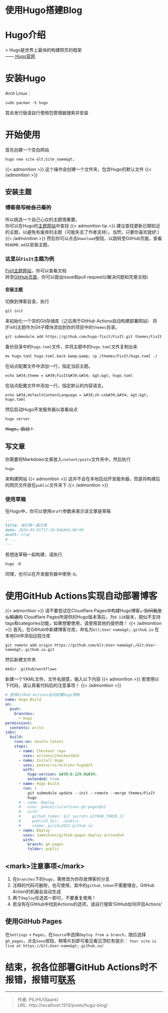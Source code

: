 # 使用Hugo搭建Blog


# Hugo介绍
&gt; Hugo是世界上最快的构建网页的框架\
——[ Hugo官网 ](https://gohugo.io/)
# 安装Hugo
Arch Linux：
```
sudo pacman -S hugo
```
其余发行版请自行使用包管理器搜索并安装
# 开始使用
首先创建一个空白网站
```
hugo new site &lt;Site_name&gt;
```
{{&lt; admonition &gt;}}
这个操作会创建一个文件夹，包含Hugo的默认文件
{{&lt; /admonition &gt;}}
## 安装主题
### ~~博客是写给自己看的~~
所以挑选一个自己心仪的主题很重要。\
你可以在Hugo的[主题网站](https://themes.gohugo.io)中查找
{{&lt; admonition tip &gt;}}
建议查找更新日期较近的主题，以避免有废弃的主题（可能失去了作者支持）。当然，只要你喜欢就好:)
{{&lt; /admonition &gt;}}
然后你可以点击`Download`按钮，以跳转至GitHub页面，查看`README.md`以安装主题。

### 这里以`FixIt`主题为例
[FixIt主题网站](https://fixit.lruihao.cn/zh-cn/)，你可以查看文档\
转至[GitHub页面](https://github.com/hugo-fixit/FixIt)，你可以提出issue和pull request以解决问题和完善文档\
#### 安装主题
切换到博客目录，执行
```
git init
```
来初始化一个空的Git存储库（之后用于GitHub Actions自动构建部署网站）
将[FixIt]主题作为Git子模块添加到你的项目中的`themes`目录。
```
git submodule add https://github.com/hugo-fixit/FixIt.git themes/FixIt
```
备份目录中的`hugo.toml`文件，并将主题中的`hugo.toml`文件复制出来
```
mv hugo.toml hugo.toml.back &amp;&amp; cp /themes/FixIt/hugo.toml ./
```
在站点配置文件中添加一行，指定当前主题。
```
echo &#34;theme = &#39;FixIt&#39;&#34; &gt;&gt; hugo.toml
```
在站点配置文件中添加一行，指定默认的内容语言。
```
echo &#34;defaultContentLanguage = &#39;zh-cn&#39;&#34; &gt;&gt; hugo.toml
```
然后启动Hugo开发服务器以查看站点
```
hugo server
```
~~Hugo，启动！~~
## 写文章
你需要将Markdown文章放入`content/posts`文件夹中，然后执行
```
hugo
```
来构建网站
{{&lt; admonition &gt;}}
这并不会在本地启动开发服务器，而是将构建后的网页文件放在`public`文件夹下
{{&lt; /admonition &gt;}}
### 使用草稿
在Hugo中，你可以使用`draft`参数来表示该文章是草稿
```markdown
---
title: 我的第一篇文章
date: 2024-03-01T17:10:04&#43;08:00
draft: true
# ...
---
```
若想连草稿一起构建，请执行
```
hugo -D
```
同理，也可以在开发服务器中使用`-D`。
# 使用GitHub Actions实现自动部署博客
{{&lt; admonition &gt;}}
请不要尝试在Cloudflare Pages中构建Hugo博客~~，别问我怎么知道的~~
Cloudflare Pages所提供的Hugo版本落后，为`0.118`版本，貌似不支持tags和categories功能，如果想要使用，请使用其他的提供商！
{{&lt; /admonition &gt;}}
首先，在GitHub中新建博客仓库，命名为`&lt;User-name&gt;.github.io`
在本地Git中添加远程仓库
```
git remote add origin https://github.com/&lt;User-name&gt;/&lt;User-name&gt;.github.io.git
```
然后新建文件夹
```
mkdir .github/workflows
```
新建一个YAML文件，文件名随意，输入以下内容
{{&lt; admonition &gt;}}
若使用以下代码，请认真看代码后的注意事项！
{{&lt; /admonition &gt;}}
```yaml
# 使用GitHub Actions自动部署Hugo博客
name: Hugo-Build
on:
  push:
    branches:
      - Hugo
permissions:
  contents: write
jobs:
  build:
    runs-on: ubuntu-latest
    steps:
      - name: Checkout repo
        uses: actions/checkout@v4
      - name: Install Hugo
        uses: peaceiris/actions-hugo@v3
        with:
          hugo-version: &#39;0.129.0&#39;
          extended: true
      - name: Hugo Build
        run: |
          git submodule update --init --remote --merge themes/FixIt
          hugo
      # - name: Deploy
      #   uses: peaceiris/actions-gh-pages@v3
      #   with:
      #     github_token: ${{ secrets.GITHUB_TOKEN }}
      #     publish_dir: ./public
      #     cname: pilihu2022.github.io
      - name: Deploy
        uses: JamesIves/github-pages-deploy-action@v4
        with:
          branch: gh-pages
          folder: public
```
## &lt;mark&gt;注意事项&lt;/mark&gt;
1. 在`branches`下的`hugo`，需修改为你存放博客的分支
2. 注释的代码可删除，也可使用，其中的`github_token`不需要理会，GitHub Action的机器会自动生成
3. 两个`Deploy`任选其一即可，不要重复使用！
4. 若没有在GitHub中找到Actions的选项，请自行搜索‘GitHub如何开启Actions’
## 使用GitHub Pages
在`Settings` &gt; `Pages`，在`Source`中选择`Deploy from a branch`，随后选择`gh_pages`，点击`Save`按钮，稍等片刻即可看见看见顶栏有提示：
`Your site is live at https://&lt;User-name&gt;.github.io/`
# 结束，祝各位部署GitHub Actions时不报错，报错可[联系](mailto:2812167783@qq.com)


---

> 作者: PILIHU(Spark)  
> URL: http://localhost:1313/posts/hugo-blog/  

